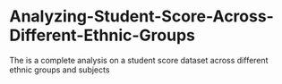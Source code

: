 # Analyzing-Student-Score-Across-Different-Ethnic-Groups
The is a complete analysis on a student score dataset across different ethnic groups and subjects
